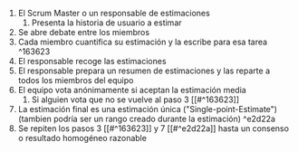 1. El Scrum Master o un responsable de estimaciones
	1. Presenta la historia de usuario a estimar
2. Se abre debate entre los miembros 
3. Cada miembro cuantifica su estimación y la escribe para esa tarea ^163623
4. El responsable recoge las estimaciones 
5. El responsable prepara un resumen de estimaciones y las reparte a todos los miembros del equipo
6. El equipo vota anónimamente si aceptan la estimación media
	1. Si alguien vota que no se vuelve al paso 3 [[#^163623]]
7. La estimación final es una estimación única ("Single-point-Estimate") (tambien podría ser un rango creado durante la estimación) ^e2d22a
8. Se repiten los pasos 3 [[#^163623]] y 7 [[#^e2d22a]] hasta un consenso o resultado homogéneo razonable